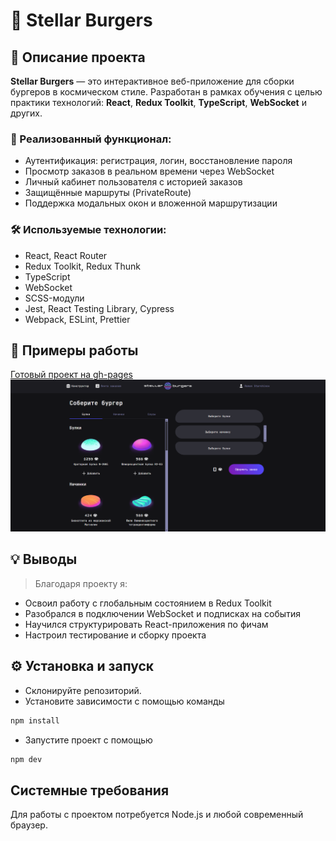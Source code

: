 # 🌟 Stellar Burgers

## 🧾 Описание проекта

**Stellar Burgers** — это интерактивное веб-приложение для сборки бургеров в космическом стиле. Разработан в рамках обучения с целью практики технологий: **React**, **Redux Toolkit**, **TypeScript**, **WebSocket** и других.

### 🔧 Реализованный функционал:

- Аутентификация: регистрация, логин, восстановление пароля
- Просмотр заказов в реальном времени через WebSocket
- Личный кабинет пользователя с историей заказов
- Защищённые маршруты (PrivateRoute)
- Поддержка модальных окон и вложенной маршрутизации

### 🛠️ Используемые технологии:

- React, React Router
- Redux Toolkit, Redux Thunk
- TypeScript
- WebSocket
- SCSS-модули
- Jest, React Testing Library, Cypress
- Webpack, ESLint, Prettier

## 📸 Примеры работы
[Готовый проект на gh-pages](https://tooma4.github.io/stellar-burgers/)
![Скриншот конструктора](./public/screen.png)

## 💡 Выводы

> Благодаря проекту я:
- Освоил работу с глобальным состоянием в Redux Toolkit
- Разобрался в подключении WebSocket и подписках на события
- Научился структурировать React-приложения по фичам
- Настроил тестирование и сборку проекта

## ⚙️ Установка и запуск

- Склонируйте репозиторий.
- Установите зависимости с помощью команды

```bash
npm install
```

- Запустите проект с помощью

```bash
npm dev
```

## Системные требования
Для работы с проектом потребуется Node.js и любой современный браузер.
